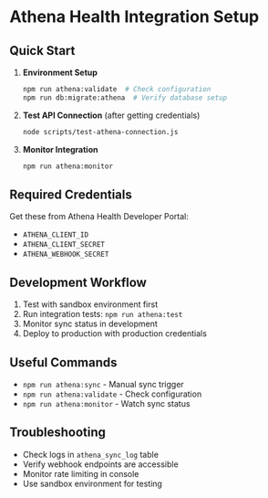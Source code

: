 # Athena Health Integration Setup

## Quick Start

1. **Environment Setup**
   ```bash
   npm run athena:validate  # Check configuration
   npm run db:migrate:athena  # Verify database setup
   ```

2. **Test API Connection** (after getting credentials)
   ```bash
   node scripts/test-athena-connection.js
   ```

3. **Monitor Integration**
   ```bash
   npm run athena:monitor
   ```

## Required Credentials

Get these from Athena Health Developer Portal:
- `ATHENA_CLIENT_ID`
- `ATHENA_CLIENT_SECRET`
- `ATHENA_WEBHOOK_SECRET`

## Development Workflow

1. Test with sandbox environment first
2. Run integration tests: `npm run athena:test`
3. Monitor sync status in development
4. Deploy to production with production credentials

## Useful Commands

- `npm run athena:sync` - Manual sync trigger
- `npm run athena:validate` - Check configuration
- `npm run athena:monitor` - Watch sync status

## Troubleshooting

- Check logs in `athena_sync_log` table
- Verify webhook endpoints are accessible
- Monitor rate limiting in console
- Use sandbox environment for testing

